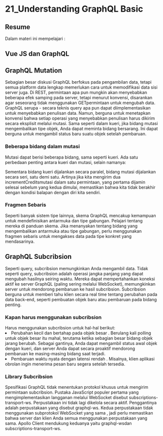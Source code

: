 <h1>21_Understanding GraphQL Basic</h1>
<h2>Resume</h2>
Dalam materi ini mempelajari :
<h2>Vue JS dan GraphQL</h2>
<h2>GraphQL Mutation</h2>
<p>Sebagian besar diskusi GraphQL berfokus pada pengambilan data, tetapi semua platform data lengkap memerlukan cara untuk memodifikasi data sisi server juga. Di REST, permintaan apa pun mungkin akan menyebabkan beberapa efek samping pada server, tetapi menurut konvensi, disarankan agar seseorang tidak menggunakan GETpermintaan untuk mengubah data. GraphQL serupa - secara teknis query apa pun dapat diimplementasikan untuk menyebabkan penulisan data. Namun, berguna untuk menetapkan konvensi bahwa setiap operasi yang menyebabkan penulisan harus dikirim secara eksplisit melalui mutasi. Sama seperti dalam kueri, jika bidang mutasi mengembalikan tipe objek, Anda dapat meminta bidang bersarang. Ini dapat berguna untuk mengambil status baru suatu objek setelah pembaruan.
<h3>Beberapa bidang dalam mutasi </h3>
Mutasi dapat berisi beberapa bidang, sama seperti kueri. Ada satu perbedaan penting antara kueri dan mutasi, selain namanya:
<p>Sementara bidang kueri dijalankan secara paralel, bidang mutasi dijalankan secara seri, satu demi satu. Artinya jika kita mengirim dua incrementCreditsmutasi dalam satu permintaan, yang pertama dijamin selesai sebelum yang kedua dimulai, memastikan bahwa kita tidak berakhir dengan kondisi balapan dengan diri kita sendiri.<p>
<h3>Fragmen Sebaris </h3>
Seperti banyak sistem tipe lainnya, skema GraphQL mencakup kemampuan untuk mendefinisikan antarmuka dan tipe gabungan. Pelajari tentang mereka di panduan skema. Jika menanyakan tentang bidang yang mengembalikan antarmuka atau tipe gabungan, perlu menggunakan fragmen sebaris untuk mengakses data pada tipe konkret yang mendasarinya.
<h2>GraphQL Subcribsion</h2>
Seperti query, subcribsion memungkinkan Anda mengambil data. Tidak seperti query, subcribsion adalah operasi jangka panjang yang dapat mengubah hasilnya seiring waktu. Mereka dapat mempertahankan koneksi aktif ke server GraphQL (paling sering melalui WebSocket), memungkinkan server untuk mendorong pembaruan ke hasil subcribsion. Subcribsion berguna untuk memberi tahu klien secara real time tentang perubahan pada data back-end, seperti pembuatan objek baru atau pembaruan pada bidang penting. 
<h3>Kapan harus menggunakan subcribsion</h3>
Harus menggunakan subcribsion untuk hal-hal berikut:
<li>Perubahan kecil dan bertahap pada objek besar . Berulang kali polling untuk objek besar itu mahal, terutama ketika sebagian besar bidang objek jarang berubah. Sebagai gantinya, Anda dapat mengambil status awal objek dengan kueri, dan server Anda dapat secara proaktif mendorong pembaruan ke masing-masing bidang saat terjadi.</li>
<li>Pembaruan waktu nyata dengan latensi rendah . Misalnya, klien aplikasi obrolan ingin menerima pesan baru segera setelah tersedia.</li>
<h3>Library Subcribsion</h3>
Spesifikasi GraphQL tidak menentukan protokol khusus untuk mengirim permintaan subcribsion. Pustaka JavaScript populer pertama yang mengimplementasikan langganan melalui WebSocket disebut subscriptions-transport-ws. Perpustakaan ini tidak lagi dikelola secara aktif. Penggantinya adalah perpustakaan yang disebut graphql-ws. Kedua perpustakaan tidak menggunakan subprotokol WebSocket yang sama , jadi perlu memastikan bahwa server dan klien Anda semua menggunakan perpustakaan yang sama. Apollo Client mendukung keduanya yaitu graphql-wsdan subscriptions-transport-ws.
